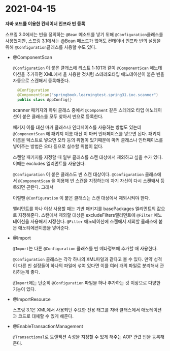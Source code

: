 # 2021-04-15

**자바 코드를 이용한 컨테이너 인프라 빈 등록**

스프링 3.0에서는 빈을 정의하는 `@Bean` 메소드를 넣기 위해 `@Configuration`클래스를 사용했지만, 스프링 3.1에서는 @Bean 메소드가 없어도 컨테이너 인프라 빈의 설정을 위해 `@Configuration`클래스를 사용할 수도 있다.

* @ComponentScan

  `@Configuration` 이 붙은 클래스에 리스트 1-101과 같이 `@ComponentScan` 애노테이션을 추가하면 XML에서 을 사용한 것처럼 스테레오타입 애노테이션이 붙은 빈을 자동으로 스캔해서 등록해준다.

  ```java
    @Configuration
    @ComponentScan("springbook.learningtest.spring31.ioc.scanner")
    public class AppConfig{}
  ```

  scanner 패키지와 하위 클래스 중에서 `@Component` 같은 스테레오 타입 애노테이션이 붙은 클래스를 모두 찾아서 빈으로 등록한다.

  패키지 이름 대신 마커 클래스나 인터페이스를 사용하는 방법도 있는데 `@ComponentScan` 에 패키지 이름 대신 이 마커 인터페이스를 넣으면 된다. 패키지 이름을 텍스트로 넣으면 오타 등의 위험이 있기때문에 마커 클래스나 인터페이스를 넣어주는 방법은 오타 등으로 실수할 위험이 없다.

  스캔할 패키지를 지정할 때 일부 클래스를 스캔 대상에서 제외하고 싶을 수가 있다. 이때는 excludes 엘리먼트를 사용한다.

  `@Configuration` 이 붙은 클래스도 빈 스캔 대상이다. `@Configuration` 클래스에서 `@ComponentScan` 을 이용해 빈 스캔을 지정하는데 자기 자신이 다시 스캔돼서 등록되면 곤란다. 그래서

  이럴땐 `@Configuration` 이 붙은 클래스는 스캔 대상에서 제외시켜야 한다.

  엘리먼트를 하나 이상 사용할 때는 기반 패키지를 basePackages 엘리먼트의 값으로 지정해준다. 스캔에서 제외할 대상은 excludeFilters엘리먼트에 `@Filter` 애노테이션을 사용해서 지정한다. `@Filter` 애노테이션에 스캔에서 제외할 클래스에 붙은 애노티에션이름을 넣어준다.

* @Import

  `@Import`는 다른 `@Configuration` 클래스를 빈 메타정보에 추가할 때 사용한다.

  `@Configuration` 클래스는 각각 하나의 XML파일과 같다고 볼 수 있다. 만약 성격이 다른 빈 설정들이 하나의 파일에 섞여 있다면 이를 여러 개의 파일로 분리해서 관리하는게 좋다.

  `@Import`에는 단순히 `@Configuration` 파일을 하나 추가하는 것 이상으로 다양한 기능이 있다.

* @ImportResource

  스프링 3.1은 XML에서 사용되던 주요한 전용 태그를 자바 클래스에서 애노테이션과 코드로 대체할 수 있게 해준다.

* @EnableTransactionManagement

  `@Transactional`로 트랜잭션 속성을 지정할 수 있게 해주는 AOP 관련 빈을 등록해준다.

